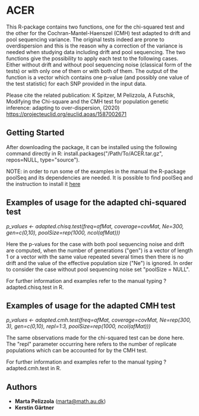 # ACER

This R-package contains two functions, one for the chi-squared test and the other for the Cochran-Mantel-Haenszel (CMH) test 
adapted to drift and pool sequencing variance. The original tests indeed are prone to overdispersion and this is the reason why
a correction of the variance is needed when studying data including drift and pool sequencing. The two functions give the 
possibility to apply each test to the following cases. Either without drift and without pool sequencing noise (classical form 
of the tests) or with only one of them or with both of them. The output of the function is a vector which contains one p-value 
(and possibly one value of the test statistic) for each SNP provided in the input data.

Please cite the related publication: K Spitzer, M Pelizzola, A Futschik, Modifying the Chi-square and the CMH test for population genetic inference: adapting to over-dispersion, (2020) https://projecteuclid.org/euclid.aoas/1587002671
## Getting Started

After downloading the package, it can be installed using the following command directly in R: install.packages("/Path/To/ACER.tar.gz", repos=NULL, type="source").

NOTE: in order to run some of the examples in the manual the R-package poolSeq and its dependencies are needed. It is possible to find poolSeq and the instruction to install it [here](https://github.com/ThomasTaus/poolSeq)


## Examples of usage for the adapted chi-squared test

_p_values <- adapted.chisq.test(freq=afMat, coverage=covMat, Ne=300, gen=c(0,10), poolSize=rep(1000, ncol(afMat)))_

Here the p-values for the case with both pool sequencing noise and drift are computed, when the number of generations ("gen") 
is a vector of length 1 or a vector with the same value repeated several times then there is no drift and the value of the 
effective population size ("Ne") is ignored. In order to consider the case without pool sequencing noise set "poolSize = NULL".

For further information and examples refer to the manual typing ?adapted.chisq.test in R.

## Examples of usage for the adapted CMH test

_p_values <- adapted.cmh.test(freq=afMat, coverage=covMat, Ne=rep(300, 3), gen=c(0,10), repl=1:3, poolSize=rep(1000, ncol(afMat)))_

The same observations made for the chi-squared test can be done here. The "repl" parameter occurring here refers to the number 
of replicate populations which can be accounted for by the CMH test.

For further information and examples refer to the manual typing ?adapted.cmh.test in R.
## Authors

* **Marta Pelizzola** (marta@math.au.dk)
* **Kerstin Gärtner**



